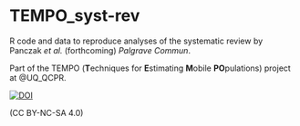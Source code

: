# TEMPO_syst-rev

R code and data to reproduce analyses of the systematic review by Panczak *et al.* (forthcoming) *Palgrave Commun*.

Part of the TEMPO (**T**echniques for **E**stimating **M**obile **PO**pulations) project at @UQ_QCPR.

[![DOI](https://zenodo.org/badge/195745469.svg)](https://zenodo.org/badge/latestdoi/195745469)

(CC BY-NC-SA 4.0)
